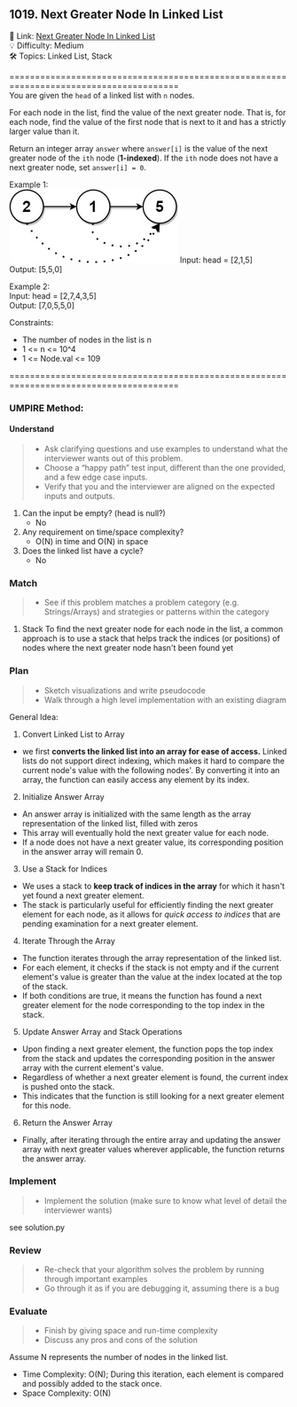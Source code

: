 ## 1019. Next Greater Node In Linked List
🔗  Link: [Next Greater Node In Linked List](https://leetcode.com/problems/next-greater-node-in-linked-list/description/)<br>
💡 Difficulty: Medium<br>
🛠️ Topics: Linked List, Stack<br>

=======================================================================================<br>
You are given the `head` of a linked list with `n` nodes.<br>

For each node in the list, find the value of the next greater node. That is, for each node, find the value of the first node that is next to it and has a strictly larger value than it.<br>

Return an integer array `answer` where `answer[i]` is the value of the next greater node of the `ith` node (**1-indexed**). If the `ith` node does not have a next greater node, set `answer[i] = 0`.<br>


Example 1:<br>
![image](image.png)
Input: head = [2,1,5]<br>
Output: [5,5,0]<br>

Example 2:<br>
Input: head = [2,7,4,3,5]<br>
Output: [7,0,5,5,0]<br>


Constraints:<br>
- The number of nodes in the list is n
- 1 <= n <= 10^4
- 1 <= Node.val <= 109

=======================================================================================<br>
### UMPIRE Method:
#### Understand

> - Ask clarifying questions and use examples to understand what the interviewer wants out of this problem.
> - Choose a “happy path” test input, different than the one provided, and a few edge case inputs. 
> - Verify that you and the interviewer are aligned on the expected inputs and outputs.
1. Can the input be empty? (head is null?)
    - No
2. Any requirement on time/space complexity?
    - O(N) in time and O(N) in space 
3. Does the linked list have a cycle?
    - No

### Match
> - See if this problem matches a problem category (e.g. Strings/Arrays) and strategies or patterns within the category

1. Stack
To find the next greater node for each node in the list, a common approach is to use a stack that helps track the indices (or positions) of nodes where the next greater node hasn't been found yet

### Plan
> - Sketch visualizations and write pseudocode
> - Walk through a high level implementation with an existing diagram

General Idea: 

1. Convert Linked List to Array
- we first **converts the linked list into an array for ease of access.** Linked lists do not support direct indexing, which makes it hard to compare the current node's value with the following nodes'. By converting it into an array, the function can easily access any element by its index.

2. Initialize Answer Array
- An answer array is initialized with the same length as the array representation of the linked list, filled with zeros
- This array will eventually hold the next greater value for each node. 
- If a node does not have a next greater value, its corresponding position in the answer array will remain 0.

3. Use a Stack for Indices
- We uses a stack to **keep track of indices in the array** for which it hasn't yet found a next greater element. 
- The stack is particularly useful for efficiently finding the next greater element for each node, as it allows for *quick access to indices* that are pending examination for a next greater element.

4. Iterate Through the Array
- The function iterates through the array representation of the linked list. 
- For each element, it checks if the stack is not empty and if the current element's value is greater than the value at the index located at the top of the stack. 
- If both conditions are true, it means the function has found a next greater element for the node corresponding to the top index in the stack.

5. Update Answer Array and Stack Operations
- Upon finding a next greater element, the function pops the top index from the stack and updates the corresponding position in the answer array with the current element's value. 
- Regardless of whether a next greater element is found, the current index is pushed onto the stack. 
- This indicates that the function is still looking for a next greater element for this node.

6. Return the Answer Array
- Finally, after iterating through the entire array and updating the answer array with next greater values wherever applicable, the function returns the answer array.



### Implement
> - Implement the solution (make sure to know what level of detail the interviewer wants)

see solution.py

### Review
> - Re-check that your algorithm solves the problem by running through important examples
> - Go through it as if you are debugging it, assuming there is a bug
### Evaluate
> - Finish by giving space and run-time complexity
> - Discuss any pros and cons of the solution

Assume N represents the number of nodes in the linked list.

- Time Complexity: O(N); During this iteration, each element is compared and possibly added to the stack once.
- Space Complexity: O(N)
